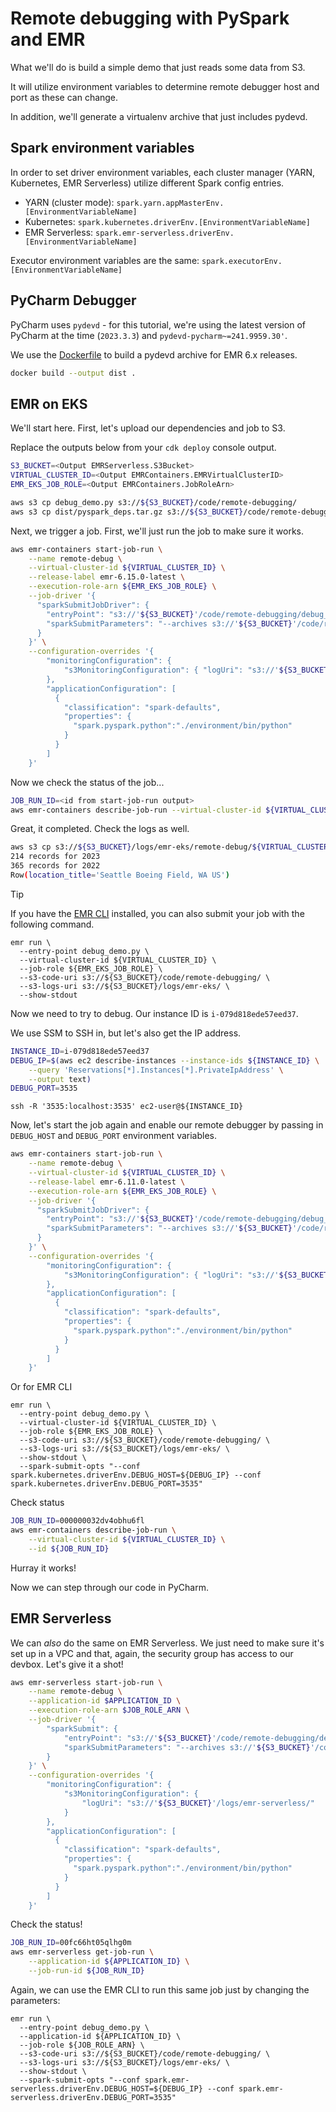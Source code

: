 # Remote debugging with PySpark and EMR

What we'll do is build a simple demo that just reads some data from S3.

It will utilize environment variables to determine remote debugger host and port as these can change.

In addition, we'll generate a virtualenv archive that just includes pydevd.

## Spark environment variables

In order to set driver environment variables, each cluster manager (YARN, Kubernetes, EMR Serverless) utilize different Spark config entries.

- YARN (cluster mode): `spark.yarn.appMasterEnv.[EnvironmentVariableName]`
- Kubernetes: `spark.kubernetes.driverEnv.[EnvironmentVariableName]`
- EMR Serverless: `spark.emr-serverless.driverEnv.[EnvironmentVariableName]`

Executor environment variables are the same: `spark.executorEnv.[EnvironmentVariableName]`

## PyCharm Debugger

PyCharm uses `pydevd` - for this tutorial, we're using the latest version of PyCharm at the time (`2023.3.3`) and `pydevd-pycharm~=241.9959.30'`.

We use the [Dockerfile](./Dockerfile) to build a pydevd archive for EMR 6.x releases.

```bash
docker build --output dist .
```

## EMR on EKS

We'll start here. First, let's upload our dependencies and job to S3.

Replace the outputs below from your `cdk deploy` console output.

```bash
S3_BUCKET=<Output EMRServerless.S3Bucket>
VIRTUAL_CLUSTER_ID=<Output EMRContainers.EMRVirtualClusterID>
EMR_EKS_JOB_ROLE=<Output EMRContainers.JobRoleArn>

aws s3 cp debug_demo.py s3://${S3_BUCKET}/code/remote-debugging/
aws s3 cp dist/pyspark_deps.tar.gz s3://${S3_BUCKET}/code/remote-debugging/
```

Next, we trigger a job. First, we'll just run the job to make sure it works.

```bash
aws emr-containers start-job-run \
    --name remote-debug \
    --virtual-cluster-id ${VIRTUAL_CLUSTER_ID} \
    --release-label emr-6.15.0-latest \
    --execution-role-arn ${EMR_EKS_JOB_ROLE} \
    --job-driver '{
      "sparkSubmitJobDriver": {
        "entryPoint": "s3://'${S3_BUCKET}'/code/remote-debugging/debug_demo.py",
        "sparkSubmitParameters": "--archives s3://'${S3_BUCKET}'/code/remote-debugging/pyspark_deps.tar.gz#environment"
      }
    }' \
    --configuration-overrides '{
        "monitoringConfiguration": {
            "s3MonitoringConfiguration": { "logUri": "s3://'${S3_BUCKET}'/logs/emr-eks/remote-debug" }
        },
        "applicationConfiguration": [
          {
            "classification": "spark-defaults", 
            "properties": {
              "spark.pyspark.python":"./environment/bin/python"
            }
          }
        ]
    }'
```

Now we check the status of the job...

```bash
JOB_RUN_ID=<id from start-job-run output>
aws emr-containers describe-job-run --virtual-cluster-id ${VIRTUAL_CLUSTER_ID} --id ${JOB_RUN_ID}
```

Great, it completed. Check the logs as well.

```bash
aws s3 cp s3://${S3_BUCKET}/logs/emr-eks/remote-debug/${VIRTUAL_CLUSTER_ID}/jobs/${JOB_RUN_ID}/containers/spark-${JOB_RUN_ID}/spark-${JOB_RUN_ID}-driver/stdout.gz - | gunzip
214 records for 2023
365 records for 2022
Row(location_title='Seattle Boeing Field, WA US')
```

> [!TIP]
> If you have the [EMR CLI](https://github.com/awslabs/amazon-emr-cli) installed, you can also submit your job with the following command.

```shell
emr run \
  --entry-point debug_demo.py \
  --virtual-cluster-id ${VIRTUAL_CLUSTER_ID} \
  --job-role ${EMR_EKS_JOB_ROLE} \
  --s3-code-uri s3://${S3_BUCKET}/code/remote-debugging/ \
  --s3-logs-uri s3://${S3_BUCKET}/logs/emr-eks/ \
  --show-stdout
```

Now we need to try to debug. Our instance ID is `i-079d818ede57eed37`. 

We use SSM to SSH in, but let's also get the IP address.

```bash
INSTANCE_ID=i-079d818ede57eed37
DEBUG_IP=$(aws ec2 describe-instances --instance-ids ${INSTANCE_ID} \
    --query 'Reservations[*].Instances[*].PrivateIpAddress' \
    --output text)
DEBUG_PORT=3535
```

```shell
ssh -R '3535:localhost:3535' ec2-user@${INSTANCE_ID}
```

Now, let's start the job again and enable our remote debugger by passing in `DEBUG_HOST` and `DEBUG_PORT` environment variables.

```bash
aws emr-containers start-job-run \
    --name remote-debug \
    --virtual-cluster-id ${VIRTUAL_CLUSTER_ID} \
    --release-label emr-6.11.0-latest \
    --execution-role-arn ${EMR_EKS_JOB_ROLE} \
    --job-driver '{
      "sparkSubmitJobDriver": {
        "entryPoint": "s3://'${S3_BUCKET}'/code/remote-debugging/debug_demo.py",
        "sparkSubmitParameters": "--archives s3://'${S3_BUCKET}'/code/remote-debugging/pyspark_deps.tar.gz#environment --conf spark.kubernetes.driverEnv.DEBUG_HOST='${DEBUG_IP}' --conf spark.kubernetes.driverEnv.DEBUG_PORT=3535"
      }
    }' \
    --configuration-overrides '{
        "monitoringConfiguration": {
            "s3MonitoringConfiguration": { "logUri": "s3://'${S3_BUCKET}'/logs/emr-eks/remote-debug" }
        },
        "applicationConfiguration": [
          {
            "classification": "spark-defaults", 
            "properties": {
              "spark.pyspark.python":"./environment/bin/python"
            }
          }
        ]
    }'
```

Or for EMR CLI

```shell
emr run \
  --entry-point debug_demo.py \
  --virtual-cluster-id ${VIRTUAL_CLUSTER_ID} \
  --job-role ${EMR_EKS_JOB_ROLE} \
  --s3-code-uri s3://${S3_BUCKET}/code/remote-debugging/ \
  --s3-logs-uri s3://${S3_BUCKET}/logs/emr-eks/ \
  --show-stdout \
  --spark-submit-opts "--conf spark.kubernetes.driverEnv.DEBUG_HOST=${DEBUG_IP} --conf spark.kubernetes.driverEnv.DEBUG_PORT=3535"
```

Check status

```bash
JOB_RUN_ID=000000032dv4obhu6fl
aws emr-containers describe-job-run \
    --virtual-cluster-id ${VIRTUAL_CLUSTER_ID} \
    --id ${JOB_RUN_ID}
```

Hurray it works!

Now we can step through our code in PyCharm.

## EMR Serverless

We can _also_ do the same on EMR Serverless. We just need to make sure it's set up in a VPC and that, again, the security group has access to our devbox. Let's give it a shot!

```bash
aws emr-serverless start-job-run \
    --name remote-debug \
    --application-id $APPLICATION_ID \
    --execution-role-arn $JOB_ROLE_ARN \
    --job-driver '{
        "sparkSubmit": {
            "entryPoint": "s3://'${S3_BUCKET}'/code/remote-debugging/debug_demo.py",
            "sparkSubmitParameters": "--archives s3://'${S3_BUCKET}'/code/remote-debugging/pyspark_deps.tar.gz#environment --conf spark.emr-serverless.driverEnv.DEBUG_HOST='${DEBUG_IP}' --conf spark.emr-serverless.driverEnv.DEBUG_PORT=3535"   
        }
    }' \
    --configuration-overrides '{
        "monitoringConfiguration": {
            "s3MonitoringConfiguration": {
                "logUri": "s3://'${S3_BUCKET}'/logs/emr-serverless/"
            }
        },
        "applicationConfiguration": [
          {
            "classification": "spark-defaults", 
            "properties": {
              "spark.pyspark.python":"./environment/bin/python"
            }
          }
        ]
    }'
```

Check the status!

```bash
JOB_RUN_ID=00fc66ht05qlhg0m
aws emr-serverless get-job-run \
    --application-id ${APPLICATION_ID} \
    --job-run-id ${JOB_RUN_ID}
```

Again, we can use the EMR CLI to run this same job just by changing the parameters:


```shell
emr run \
  --entry-point debug_demo.py \
  --application-id ${APPLICATION_ID} \
  --job-role ${JOB_ROLE_ARN} \
  --s3-code-uri s3://${S3_BUCKET}/code/remote-debugging/ \
  --s3-logs-uri s3://${S3_BUCKET}/logs/emr-eks/ \
  --show-stdout \
  --spark-submit-opts "--conf spark.emr-serverless.driverEnv.DEBUG_HOST=${DEBUG_IP} --conf spark.emr-serverless.driverEnv.DEBUG_PORT=3535"
```